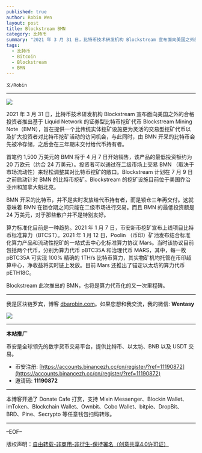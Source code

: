 ```yaml
---
published: true
author: Robin Wen
layout: post
title: Blockstream BMN
category: 比特币
summary: "2021 年 3 月 31 日，比特币技术研发机构 Blockstream 宣布面向美国之外的合格投资者推出基于 Liquid Network 的证券型比特币挖矿代币 Blockstream Mining Note（BMN），旨在提供一个比传统实体挖矿设施更为灵活的交易型挖矿代币以及扩大投资者对比特币挖矿活动的访问机会，与此同时，由 BMN 开采的比特币会先被冷存储，之后会在三年期末交付给代币持有者。"
tags:
  - 比特币
  - Bitcoin
  - Blockstream
  - BMN
---
```


`文/Robin`

***

![](https://cdn.dbarobin.com/voiejrl.png)

2021 年 3 月 31 日，比特币技术研发机构 Blockstream 宣布面向美国之外的合格投资者推出基于 Liquid Network 的证券型比特币挖矿代币 Blockstream Mining Note（BMN），旨在提供一个比传统实体挖矿设施更为灵活的交易型挖矿代币以及扩大投资者对比特币挖矿活动的访问机会，与此同时，由 BMN 开采的比特币会先被冷存储，之后会在三年期末交付给代币持有者。

首笔约 1,500 万美元的 BMN 将于 4 月 7 日开始销售，该产品的最低投资额约为 20 万欧元（约合 24 万美元）。投资者可以通过在二级市场上交易 BMN （取决于市场流动性）来轻松调整其对比特币挖矿的敞口。Blockstream 计划在 7 月 9 日之前启动针对 BMN 的比特币挖矿。Blockstream 的挖矿设施目前位于美国乔治亚州和加拿大魁北克。

BMN 开采的比特币，并不是实时发放给代币持有者，而是锁仓三年再交付。这就意味着 BMN 在锁仓期之间只能在二级市场进行交易。而且 BMN 的最低投资额是 24 万美元，对于那些散户并不是特别友好。

算力标准化目前是一种趋势。2021 年 1 月 7 日，币安新币挖矿宣布上线项目比特币标准算力（BTCST）。2021 年 1 月 12 日，Poolin （币印）矿池发布结合标准化算力产品和流动性挖矿的一站式去中心化标准算力协议 Mars。当时该协议目前包括两个代币，分别为算力代币 pBTC35A 和治理代币 MARS，其中，每一枚 pBTC35A 可实现 100% 精确的 1TH/s 比特币算力，其实物矿机均托管在币印超算中心，净收益将实时链上发放。目前 Mars 还推出了锚定以太坊的算力代币 pETH18C。

Blockstream 此次推出的 BMN，也将是算力代币化的又一次里程碑。

***

我是区块链罗宾，博客 [dbarobin.com](https://dbarobin.com/)。如果您想和我交流，我的微信: **Wentasy**

![](https://cdn.dbarobin.com/v4yywe2.png)

***

**本站推广**

币安是全球领先的数字货币交易平台，提供比特币、以太坊、BNB 以及 USDT 交易。

* 币安注册: [https://accounts.binancezh.cc/cn/register/?ref=11190872](https://accounts.binancezh.cc/cn/register/?ref=11190872)
* 邀请码: **11190872**

***

本博客开通了 Donate Cafe 打赏，支持 Mixin Messenger、Blockin Wallet、imToken、Blockchain Wallet、Ownbit、Cobo Wallet、bitpie、DropBit、BRD、Pine、Secrypto 等任意钱包扫码转账。

<center>
    <div class="--donate-button"
         data-button-id="f8b9df0d-af9a-460d-8258-d3f435445075"
    ></div>
</center>

***

–EOF–

版权声明：[自由转载-非商用-非衍生-保持署名（创意共享4.0许可证）](http://creativecommons.org/licenses/by-nc-nd/4.0/deed.zh)